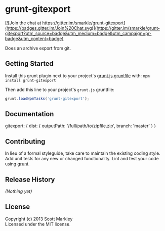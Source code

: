 # grunt-gitexport

[![Join the chat at https://gitter.im/smarkle/grunt-gitexport](https://badges.gitter.im/Join%20Chat.svg)](https://gitter.im/smarkle/grunt-gitexport?utm_source=badge&utm_medium=badge&utm_campaign=pr-badge&utm_content=badge)

Does an archive export from git.

## Getting Started
Install this grunt plugin next to your project's [grunt.js gruntfile][getting_started] with: `npm install grunt-gitexport`

Then add this line to your project's `grunt.js` gruntfile:

```javascript
grunt.loadNpmTasks('grunt-gitexport');
```

[grunt]: http://gruntjs.com/
[getting_started]: https://github.com/gruntjs/grunt/blob/master/docs/getting_started.md

## Documentation
gitexport: {
    dist: {
        outputPath: '/full/path/to/zipfile.zip',
        branch: 'master'
    }
}

## Contributing
In lieu of a formal styleguide, take care to maintain the existing coding style. Add unit tests for any new or changed functionality. Lint and test your code using [grunt][grunt].

## Release History
_(Nothing yet)_

## License
Copyright (c) 2013 Scott Markley  
Licensed under the MIT license.
